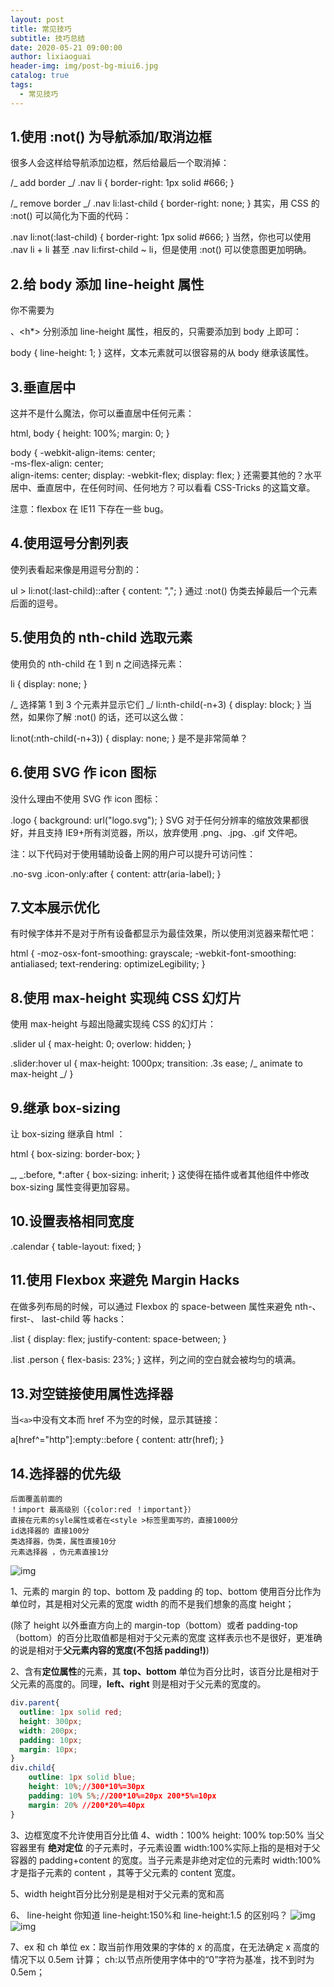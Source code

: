 ```yaml
---
layout: post
title: 常见技巧
subtitle: 技巧总结
date: 2020-05-21 09:00:00
author: lixiaoguai
header-img: img/post-bg-miui6.jpg
catalog: true
tags:
  - 常见技巧
---
```


## 1.使用 :not() 为导航添加/取消边框

很多人会这样给导航添加边框，然后给最后一个取消掉：

/_ add border _/
.nav li {
border-right: 1px solid #666;
}

/_ remove border _/
.nav li:last-child {
border-right: none;
}
其实，用 CSS 的 :not() 可以简化为下面的代码：

.nav li:not(:last-child) {
border-right: 1px solid #666;
}
当然，你也可以使用 .nav li + li 甚至 .nav li:first-child ~ li，但是使用 :not() 可以使意图更加明确。

## 2.给 body 添加 line-height 属性

你不需要为 <p>、<h\*> 分别添加 line-height 属性，相反的，只需要添加到 body 上即可：

body {
line-height: 1;
}
这样，文本元素就可以很容易的从 body 继承该属性。

## 3.垂直居中

这并不是什么魔法，你可以垂直居中任何元素：

html, body {
height: 100%;
margin: 0;
}

body {
-webkit-align-items: center;  
 -ms-flex-align: center;  
 align-items: center;
display: -webkit-flex;
display: flex;
}
还需要其他的？水平居中、垂直居中，在任何时间、任何地方？可以看看 CSS-Tricks 的这篇文章。

注意：flexbox 在 IE11 下存在一些 bug。

## 4.使用逗号分割列表

使列表看起来像是用逗号分割的：

ul > li:not(:last-child)::after {
content: ",";
}
通过 :not() 伪类去掉最后一个元素后面的逗号。

## 5.使用负的 nth-child 选取元素

使用负的 nth-child 在 1 到 n 之间选择元素：

li {
display: none;
}

/_ 选择第 1 到 3 个元素并显示它们 _/
li:nth-child(-n+3) {
display: block;
}
当然，如果你了解 :not() 的话，还可以这么做：

li:not(:nth-child(-n+3)) {
display: none;
}
是不是非常简单？

## 6.使用 SVG 作 icon 图标

没什么理由不使用 SVG 作 icon 图标：

.logo {
background: url("logo.svg");
}
SVG 对于任何分辨率的缩放效果都很好，并且支持 IE9+所有浏览器，所以，放弃使用 .png、.jpg、.gif 文件吧。

注：以下代码对于使用辅助设备上网的用户可以提升可访问性：

.no-svg .icon-only:after {
content: attr(aria-label);
}

## 7.文本展示优化

有时候字体并不是对于所有设备都显示为最佳效果，所以使用浏览器来帮忙吧：

html {
-moz-osx-font-smoothing: grayscale;
-webkit-font-smoothing: antialiased;
text-rendering: optimizeLegibility;
}

## 8.使用 max-height 实现纯 CSS 幻灯片

使用 max-height 与超出隐藏实现纯 CSS 的幻灯片：

.slider ul {
max-height: 0;
overlow: hidden;
}

.slider:hover ul {
max-height: 1000px;
transition: .3s ease; /_ animate to max-height _/
}

## 9.继承 box-sizing

让 box-sizing 继承自 html ：

html {
box-sizing: border-box;
}

_, _:before, \*:after {
box-sizing: inherit;
}
这使得在插件或者其他组件中修改 box-sizing 属性变得更加容易。

## 10.设置表格相同宽度

.calendar {
table-layout: fixed;
}

## 11.使用 Flexbox 来避免 Margin Hacks

在做多列布局的时候，可以通过 Flexbox 的 space-between 属性来避免 nth-、first-、 last-child 等 hacks：

.list {
display: flex;
justify-content: space-between;
}

.list .person {
flex-basis: 23%;
}
这样，列之间的空白就会被均匀的填满。

## 13.对空链接使用属性选择器

当`<a>`中没有文本而 href 不为空的时候，显示其链接：

a[href^="http"]:empty::before {
content: attr(href);
}

## 14.选择器的优先级

```越明确，越高级
后面覆盖前面的
！import 最高级别（{color:red ！important}）
直接在元素的syle属性或者在<style >标签里面写的，直接1000分
id选择器的 直接100分
类选择器，伪类，属性直接10分
元素选择器 ，伪元素直接1分
```

![img](./style.jpg)

1、元素的 margin 的 top、bottom 及 padding 的 top、bottom 使用百分比作为单位时，其是相对父元素的宽度 width 的而不是我们想象的高度 height；

(除了 height 以外垂直方向上的 margin-top（bottom）或者 padding-top（bottom）的百分比取值都是相对于父元素的宽度
这样表示也不是很好，更准确的说是相对于**父元素内容的宽度(不包括 padding!)**)

2、含有**定位属性**的元素，其 **top、bottom** 单位为百分比时，该百分比是相对于父元素的高度的。同理，**left、right** 则是相对于父元素的宽度的。

```css
div.parent{
  outline: 1px solid red;
  height: 300px;
  width: 200px;
  padding: 10px;
  margin: 10px;
}
div.child{
    outline: 1px solid blue;
    height: 10%;//300*10%=30px
    padding: 10% 5%;//200*10%=20px 200*5%=10px
    margin: 20% //200*20%=40px
}
```

3、边框宽度不允许使用百分比值
4、width：100% height: 100% top:50%
当父容器里有 **绝对定位** 的子元素时，子元素设置 width:100%实际上指的是相对于父容器的 padding+content 的宽度。当子元素是非绝对定位的元素时 width:100%才是指子元素的 content ，其等于父元素的 content 宽度。
  
5、width height百分比分别是是相对于父元素的宽和高

6、 line-height
你知道 line-height:150%和 line-height:1.5 的区别吗？
![img](line_height.png)
![img](line_height1.png)

7、ex 和 ch 单位
ex：取当前作用效果的字体的 x 的高度，在无法确定 x 高度的情况下以 0.5em 计算；
ch:以节点所使用字体中的“0”字符为基准，找不到时为 0.5em；
